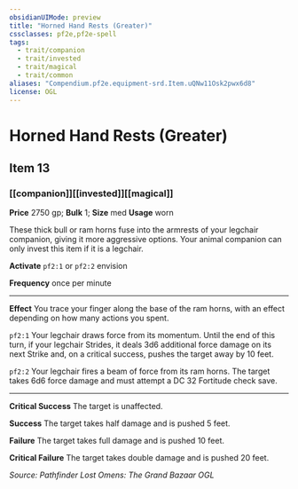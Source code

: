 ```yaml
---
obsidianUIMode: preview
title: "Horned Hand Rests (Greater)"
cssclasses: pf2e,pf2e-spell
tags:
  - trait/companion
  - trait/invested
  - trait/magical
  - trait/common
aliases: "Compendium.pf2e.equipment-srd.Item.uQNw11Osk2pwx6d8"
license: OGL
---
```

# Horned Hand Rests (Greater)
## Item 13
### [[companion]][[invested]][[magical]]


**Price** 2750 gp; 
**Bulk** 1; **Size** med
**Usage** worn

These thick bull or ram horns fuse into the armrests of your legchair companion, giving it more aggressive options. Your animal companion can only invest this item if it is a legchair.

**Activate** `pf2:1` or `pf2:2` envision

**Frequency** once per minute

* * *

**Effect** You trace your finger along the base of the ram horns, with an effect depending on how many actions you spent.

`pf2:1` Your legchair draws force from its momentum. Until the end of this turn, if your legchair Strides, it deals 3d6 additional force damage on its next Strike and, on a critical success, pushes the target away by 10 feet.

`pf2:2` Your legchair fires a beam of force from its ram horns. The target takes 6d6 force damage and must attempt a DC 32 Fortitude check save.

* * *

**Critical Success** The target is unaffected.

**Success** The target takes half damage and is pushed 5 feet.

**Failure** The target takes full damage and is pushed 10 feet.

**Critical Failure** The target takes double damage and is pushed 20 feet.

*Source: Pathfinder Lost Omens: The Grand Bazaar*
*OGL*